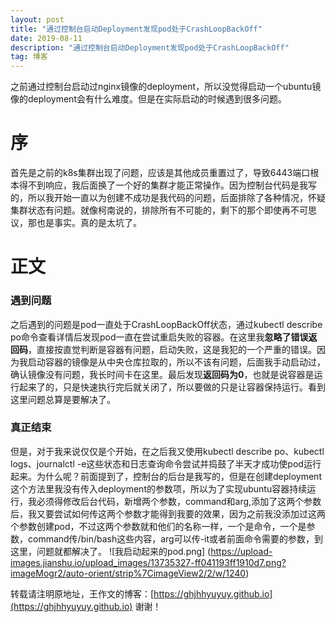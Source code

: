 ```yaml
---
layout: post
title: "通过控制台启动Deployment发现pod处于CrashLoopBackOff"
date: 2019-08-11 
description: "通过控制台启动Deployment发现pod处于CrashLoopBackOff"
tag: 博客 
---  
```


之前通过控制台启动过nginx镜像的deployment，所以没觉得启动一个ubuntu镜像的deployment会有什么难度。但是在实际启动的时候遇到很多问题。
# 序
首先是之前的k8s集群出现了问题，应该是其他成员重置过了，导致6443端口根本得不到响应，我后面换了一个好的集群才能正常操作。因为控制台代码是我写的，所以我开始一直以为创建不成功是我代码的问题，后面排除了各种情况，怀疑集群状态有问题。就像柯南说的，排除所有不可能的，剩下的那个即使再不可思议，那也是事实。真的是太坑了。

# 正文
### 遇到问题
之后遇到的问题是pod一直处于CrashLoopBackOff状态，通过kubectl describe po命令查看详情后发现pod一直在尝试重启失败的容器。在这里我**忽略了错误返回码**，直接按直觉判断是容器有问题，启动失败，这是我犯的一个严重的错误。因为我启动容器的镜像是从中央仓库拉取的，所以不该有问题，后面我手动启动过，确认镜像没有问题，我长时间卡在这里。最后发现**返回码为0**，也就是说容器是运行起来了的，只是快速执行完后就关闭了，所以要做的只是让容器保持运行。看到这里问题总算是要解决了。
### 真正结束
但是，对于我来说仅仅是个开始，在之后我又使用kubectl describe po、kubectl logs、journalctl -e这些状态和日志查询命令尝试并捣鼓了半天才成功使pod运行起来。为什么呢？前面提到了，控制台的后台是我写的，但是在创建deployment这个方法里我没有传入deployment的参数项，所以为了实现ubuntu容器持续运行，我必须得修改后台代码，新增两个参数，command和arg,添加了这两个参数后，我又要尝试如何传这两个参数才能得到我要的效果，因为之前我没添加过这两个参数创建pod，不过这两个参数就和他们的名称一样，一个是命令，一个是参数，command传/bin/bash这些内容，arg可以传-it或者前面命令需要的参数，到这里，问题就都解决了。
![我启动起来的pod.png] (https://upload-images.jianshu.io/upload_images/13735327-ff041193ff1910d7.png?imageMogr2/auto-orient/strip%7CimageView2/2/w/1240)

转载请注明原地址，王作文的博客：[https://ghjhhyuyuy.github.io](https://ghjhhyuyuy.github.io) 谢谢！